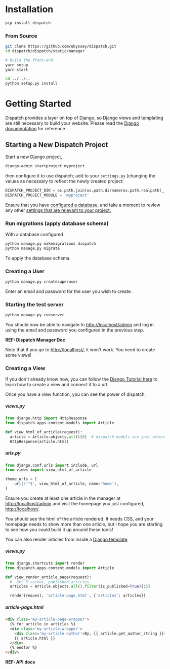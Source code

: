 # Installation

```bash
pip install dispatch
```

### From Source
```bash
git clone https://github.com/ubyssey/dispatch.git
cd dispatch/dispatch/static/manager

# build the front-end
yarn setup
yarn start

cd ../../..
python setup.py install
```

# Getting Started

Dispatch provides a layer on top of Django, so Django views and templating are still necessary to build your website. Please read the [Django documentation](https://www.djangoproject.com/) for reference.

## Starting a New Dispatch Project

Start a new Django project,

```bash
django-admin startproject myproject
```

then configure it to use dispatch; add to your `settings.py` (changing the values as necessary to reflect the newly created project:

```python
DISPATCH_PROJECT_DIR = os.path.join(os.path.dirname(os.path.realpath(__file__)), '..')
DISPATCH_PROJECT_MODULE = 'myproject'
```

Ensure that you have [configured a database](https://docs.djangoproject.com/en/1.11/ref/settings/#databases), and take a moment to review any other [settings that are relevant to your project. ](https://docs.djangoproject.com/en/1.11/ref/settings)

### Run migrations (apply database schema)

With a database configured
```bash
python manage.py makemigrations dispatch
python manage.py migrate
```

To apply the database schema.

### Creating a User

```bash
python manage.py createsuperuser
```

Enter an email and password for the user you wish to create.

### Starting the test server

```bash
python manage.py runserver
```

You should now be able to navigate to [http://localhost/admin](http://localhost/admin) and log in using the email and password you configured in the previous step.

**REF: Dispatch Manager Doc**

Note that if you go to [http://localhost/](http://localhost/), it won't work. You need to create some views!

### Creating a View

If you don't already know how, you can follow the [Django Tutorial here](https://docs.djangoproject.com/en/1.11/intro/tutorial03/#writing-more-views) to learn how to create a view and connect it to a url.

Once you have a view function, you can see the power of dispatch.

##### views.py

```python
from django.http import HttpResponse
from dispatch.apps.content.models import Article

def view_html_of_article(request):
  article = Article.objects.all()[0]  # dispatch models are just extended Django models!
  HttpResponse(article.html)
```

##### urls.py

```python
from django.conf.urls import include, url
from views import view_html_of_article

theme_urls = [
    url(r'^$', view_html_of_article, name='home'),
]
```

Ensure you create at least one article in the manager at [http://localhost/admin](http://localhost/admin) and visit the homepage you just configured, [http://localhost/](http://localhost/).

You should see the html of the article rendered. It needs CSS, and your homepage needs to show more than one article, but I hope you are starting to see how you could build it up around these tools!

You can also render articles from inside a [Django template](https://docs.djangoproject.com/en/1.11/topics/templates/).

##### views.py

```python
from django.shortcuts import render
from dispatch.apps.content.models import Article

def view_render_article_page(request):
  #  Get 5 recent, published articles
  articles = Article.objects.all().filter(is_published=True)[:5]

  render(request, 'article-page.html', {'articles': articles})
```

##### article-page.html

```html
<div class='my-article-page-wrapper'>
  {% for article in articles %}
  <div class='my-article-wrapper'>
    <div class='my-article-author'>By, {{ article.get_author_string }}</div>
    {{ article.html }}
  </div>
  {% endfor %}
</div>
```

**REF: API docs**
